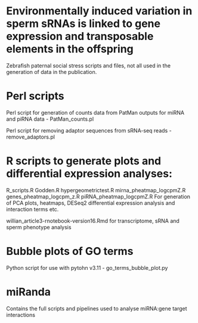 # Environmentally induced variation in sperm sRNAs is linked to gene expression and transposable elements in the offspring

Zebrafish paternal social stress scripts and files, not all used in the generation of data in the publication.


# Perl scripts

Perl script for generation of counts data from PatMan outputs for miRNA and piRNA data - PatMan_counts.pl

Perl script for removing adaptor sequences from sRNA-seq reads - remove_adaptors.pl


# R scripts to generate plots and differential expression analyses:

R_scripts.R
Godden.R
hypergeometrictest.R
mirna_pheatmap_logcpmZ.R
genes_pheatmap_logcpm_z.R
piRNA_pheatmap_logcpmZ.R
For generation of PCA plots, heatmaps, DESeq2 differential expression analysis and interaction terms etc.

willian_article3-rnotebook-version16.Rmd for transcriptome, sRNA and sperm phenotype analysis

# Bubble plots of GO terms
Python script for use with pytohn v3.11 - go_terms_bubble_plot.py

# miRanda
Contains the full scripts and pipelines used to analyse miRNA:gene target interactions
